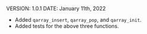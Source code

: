 VERSION: 1.0.1
DATE: January 11th, 2022

+ Added `qarray_insert`, `qarray_pop`, and `qarray_init`.
+ Added tests for the above three functions.
